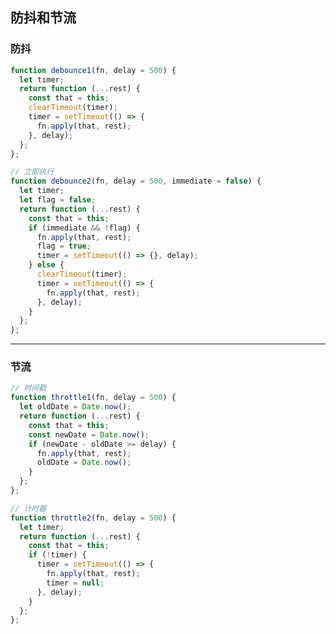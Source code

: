 <!--
 * @Author: “chapaofan-zy” “1095004630@qq.com”
 * @Date: 2023-06-09 10:08:07
 * @LastEditors: “chapaofan-zy” “1095004630@qq.com”
 * @LastEditTime: 2023-07-13 14:39:12
 * @Description: 茶泡饭的完美代码
-->

## 防抖和节流

### 防抖

```js
function debounce1(fn, delay = 500) {
  let timer;
  return function (...rest) {
    const that = this;
    clearTimeout(timer);
    timer = setTimeout(() => {
      fn.apply(that, rest);
    }, delay);
  };
};

// 立即执行
function debounce2(fn, delay = 500, immediate = false) {
  let timer;
  let flag = false;
  return function (...rest) {
    const that = this;
    if (immediate && !flag) {
      fn.apply(that, rest);
      flag = true;
      timer = setTimeout(() => {}, delay);
    } else {
      clearTimeout(timer);
      timer = setTimeout(() => {
        fn.apply(that, rest);
      }, delay);
    }
  };
};
```

---

### 节流

```js
// 时间戳
function throttle1(fn, delay = 500) {
  let oldDate = Date.now();
  return function (...rest) {
    const that = this;
    const newDate = Date.now();
    if (newDate - oldDate >= delay) {
      fn.apply(that, rest);
      oldDate = Date.now();
    }
  };
};

// 计时器
function throttle2(fn, delay = 500) {
  let timer;
  return function (...rest) {
    const that = this;
    if (!timer) {
      timer = setTimeout(() => {
        fn.apply(that, rest);
        timer = null;
      }, delay);
    }
  };
};
```

